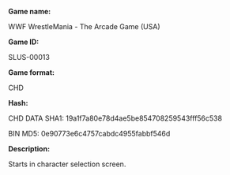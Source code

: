 **Game name:**

WWF WrestleMania - The Arcade Game (USA)

**Game ID:**

SLUS-00013

**Game format:**

CHD

**Hash:**

CHD DATA SHA1: 19a1f7a80e78d4ae5be854708259543fff56c538

BIN MD5: 0e90773e6c4757cabdc4955fabbf546d

**Description:**

Starts in character selection screen.